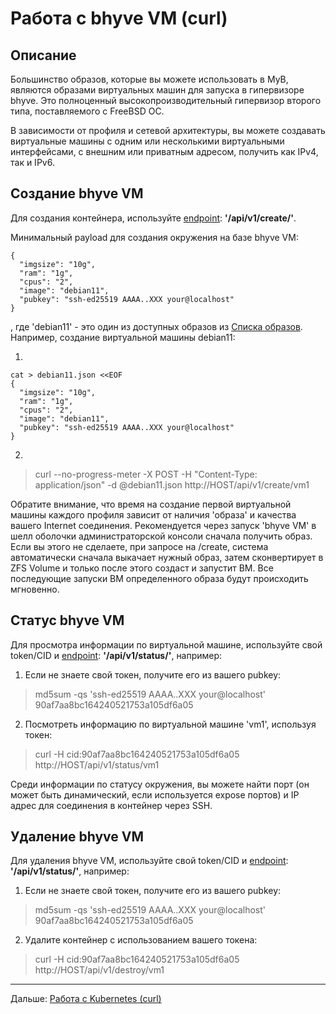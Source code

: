 # Работа с bhyve VM (curl)

## Описание

Большинство образов, которые вы можете использовать в MyB, являются образами виртуальных машин для запуска в гипервизоре bhyve.
Это полноценный высокопроизводительный гипервизор второго типа, поставляемого с FreeBSD ОС.

В зависимости от профиля и сетевой архитектуры, вы можете создавать виртуальные машины с одним или несколькими виртуальными интерфейсами,
с внешним или приватным адресом, получить как IPv4, так и IPv6.

## Создание bhyve VM

Для создания контейнера, используйте [endpoint](api.md): **'/api/v1/create/'**.

Минимальный payload для создания окружения на базе bhyve VM:

```
{
  "imgsize": "10g",
  "ram": "1g",
  "cpus": "2",
  "image": "debian11",
  "pubkey": "ssh-ed25519 AAAA..XXX your@localhost"
}
```

, где 'debian11' - это один из доступных образов из [Списка образов](images.md). Например, создание виртуальной машины debian11:

1)
```
cat > debian11.json <<EOF
{
  "imgsize": "10g",
  "ram": "1g",
  "cpus": "2",
  "image": "debian11",
  "pubkey": "ssh-ed25519 AAAA..XXX your@localhost"
}
```

2)
> curl --no-progress-meter -X POST -H "Content-Type: application/json" -d @debian11.json http://HOST/api/v1/create/vm1

Обратите внимание, что время на создание первой виртуальной машины каждого профиля зависит от наличия 'образа' и качества вашего Internet соединения. 
Рекомендуется через запуск 'bhyve VM' в  шелл оболочки администраторской консоли сначала получить образ. Если вы этого не сделаете, при запросе на /create,
система автоматически сначала выкачает нужный образ, затем сконвертирует в ZFS Volume и только после этого создаст и запустит ВМ. Все последующие
запуски ВМ определенного образа будут происходить мгновенно.


## Статус bhyve VM

Для просмотра информации по виртуальной машине, используйте свой token/CID и [endpoint](api.md): **'/api/v1/status/'**, например:

1) Если не знаете свой токен, получите его из вашего pubkey:
>  md5sum -qs 'ssh-ed25519 AAAA..XXX your@localhost'
> 90af7aa8bc164240521753a105df6a05

2) Посмотреть информацию по виртуальной машине 'vm1', используя токен:
> curl -H cid:90af7aa8bc164240521753a105df6a05 http://HOST/api/v1/status/vm1

Среди информации по статусу окружения, вы можете найти порт (он может быть динамический, если используется expose портов) и IP адрес для соединения в контейнер через SSH.


## Удаление bhyve VM

Для удаления bhyve VM, используйте свой token/CID и [endpoint](api.md): **'/api/v1/status/'**, например:

1) Если не знаете свой токен, получите его из вашего pubkey:
>  md5sum -qs 'ssh-ed25519 AAAA..XXX your@localhost'
> 90af7aa8bc164240521753a105df6a05

2) Удалите контейнер с использованием вашего токена:
> curl -H cid:90af7aa8bc164240521753a105df6a05 http://HOST/api/v1/destroy/vm1


---

Дальше: [Работа с Kubernetes (curl)](k8s_curl.md)
